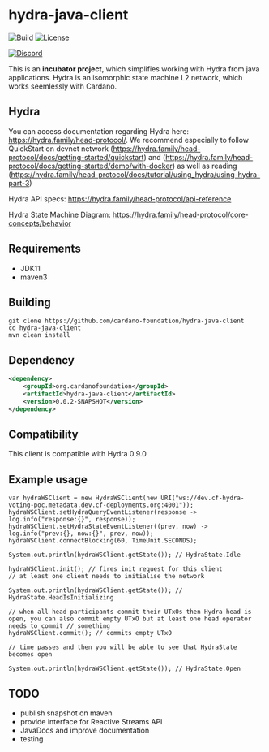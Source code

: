 # hydra-java-client

[![Build](https://github.com/cardano-foundation/hydra-java-client/actions/workflows/maven-build.yml/badge.svg)](https://github.com/cardano-foundation/hydra-java-client/actions/workflows/maven-build.yml)
[![License](https://img.shields.io:/github/license/cardano-foundation/hydra-java-client?label=license)](https://github.com/cardano-foundation/hydra-java-client/blob/master/LICENSE)

[![Discord](https://dcbadge.vercel.app/api/server/KQJWrYkC)](https://discord.gg/KQJWrYkC)

This is an **incubator project**, which simplifies working with Hydra from java applications. Hydra is an isomorphic state machine L2 network, which works seemlessly with Cardano.

## Hydra
You can access documentation regarding Hydra here: https://hydra.family/head-protocol/. We recommend especially to follow QuickStart on devnet network (https://hydra.family/head-protocol/docs/getting-started/quickstart) and (https://hydra.family/head-protocol/docs/getting-started/demo/with-docker) as well as reading (https://hydra.family/head-protocol/docs/tutorial/using_hydra/using-hydra-part-3)

Hydra API specs: https://hydra.family/head-protocol/api-reference

Hydra State Machine Diagram: https://hydra.family/head-protocol/core-concepts/behavior

## Requirements
- JDK11
- maven3

## Building
```
git clone https://github.com/cardano-foundation/hydra-java-client
cd hydra-java-client
mvn clean install
```

## Dependency
```xml
<dependency>
    <groupId>org.cardanofoundation</groupId>
    <artifactId>hydra-java-client</artifactId>
    <version>0.0.2-SNAPSHOT</version>
</dependency>
```

## Compatibility
This client is compatible with Hydra 0.9.0

## Example usage

```
var hydraWSClient = new HydraWSClient(new URI("ws://dev.cf-hydra-voting-poc.metadata.dev.cf-deployments.org:4001"));
hydraWSClient.setHydraQueryEventListener(response -> log.info("response:{}", response));
hydraWSClient.setHydraStateEventListener((prev, now) -> log.info("prev:{}, now:{}", prev, now));
hydraWSClient.connectBlocking(60, TimeUnit.SECONDS);

System.out.println(hydraWSClient.getState()); // HydraState.Idle

hydraWSClient.init(); // fires init request for this client
// at least one client needs to initialise the network

System.out.println(hydraWSClient.getState()); // HydraState.HeadIsInitializing

// when all head participants commit their UTxOs then Hydra head is open, you can also commit empty UTxO but at least one head operator needs to commit // something
hydraWSClient.commit(); // commits empty UTxO

// time passes and then you will be able to see that HydraState becomes open

System.out.println(hydraWSClient.getState()); // HydraState.Open
```

## TODO
- publish snapshot on maven
- provide interface for Reactive Streams API
- JavaDocs and improve documentation
- testing
